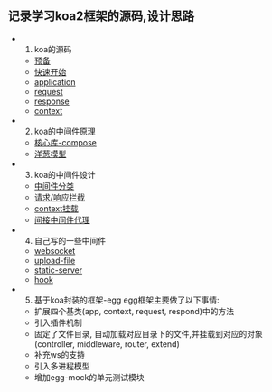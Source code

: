 
## 记录学习koa2框架的源码,设计思路 ##


* 1. koa的源码
    - [预备](https://github.com/lamwaiben/lamwaiben.github.io/tree/master/framework/koa/chapter01/01.md)
    - [快速开始](https://github.com/lamwaiben/lamwaiben.github.io/tree/master/framework/koa/chapter01/02.md)
    - [application](https://github.com/lamwaiben/lamwaiben.github.io/tree/master/framework/koa/chapter01/03.md)
    - [request](https://github.com/lamwaiben/lamwaiben.github.io/tree/master/framework/koa/chapter01/04.md)
    - [response](https://github.com/lamwaiben/lamwaiben.github.io/tree/master/framework/koa/chapter01/05.md)
    - [context](https://github.com/lamwaiben/lamwaiben.github.io/tree/master/framework/koa/chapter01/06.md)

* 2. koa的中间件原理
    - [核心库-compose](https://github.com/lamwaiben/lamwaiben.github.io/tree/master/framework/koa/chapter02/01.md)
    - [洋葱模型](https://github.com/lamwaiben/lamwaiben.github.io/tree/master/framework/koa/chapter02/02.md)

* 3. koa的中间件设计
    - [中间件分类](https://github.com/lamwaiben/lamwaiben.github.io/tree/master/framework/koa/chapter03/01.md)
    - [请求/响应拦截](https://github.com/lamwaiben/lamwaiben.github.io/tree/master/framework/koa/chapter03/02.md)
    - [context挂载](https://github.com/lamwaiben/lamwaiben.github.io/tree/master/framework/koa/chapter03/03.md)
    - [间接中间件代理](https://github.com/lamwaiben/lamwaiben.github.io/tree/master/framework/koa/chapter03/04.md)
* 4. 自己写的一些中间件
    - [websocket](https://github.com/lamwaiben/lamwaiben.github.io/tree/master/framework/koa/chapter04/code/koa_websocket/app.js)
    - [upload-file](https://github.com/lamwaiben/lamwaiben.github.io/tree/master/framework/koa/chapter04/code/koa_upload-file/upload-file.js)
    - [static-server](https://github.com/lamwaiben/lamwaiben.github.io/tree/master/framework/koa/chapter04/code/koa_static-server/static-server.js)
    - [hook](https://github.com/lamwaiben/lamwaiben.github.io/tree/master/framework/koa/chapter04/code/koa_hook)

* 5. 基于koa封装的框架-egg
    egg框架主要做了以下事情:
    - 扩展四个基类(app, context, request, respond)中的方法
    - 引入插件机制
    - 固定了文件目录, 自动加载对应目录下的文件,并挂载到对应的对象(controller, middleware, router, extend)
    - 补充ws的支持
    - 引入多进程模型
    - 增加egg-mock的单元测试模块